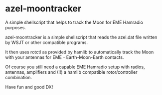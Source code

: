 # azel-moontracker
A simple shellscript that helps to track 
the Moon for EME Hamradio purposes.


azel-moontracker is a simple shellscript that
reads the azel.dat file written by WSJT or
other compatible programs.

It then uses rotctl as provided by hamlib to
automatically track the Moon with your antennas
for EME - Earth-Moon-Earth contacts.

Of course you still need a capable EME Hamradio
setup with radios, antennas, amplifiers and (!!)
a hamlib compatible rotor/controller combination.

Have fun and good DX!
